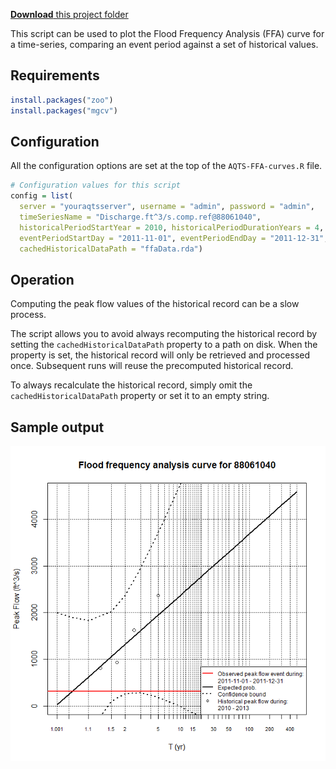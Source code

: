 ﻿[**Download** this project folder](https://minhaskamal.github.io/DownGit/#/home?url=https:%2F%2Fgithub.com%2FAquaticInformatics%2FExamples%2Ftree%2Fmaster%2FTimeSeries%2FPublicApis%2FR%2FFloodFrequencyAnalysis)

This script can be used to plot the Flood Frequency Analysis (FFA) curve for a time-series, comparing an event period against a set of historical values.

## Requirements

```R
install.packages("zoo")
install.packages("mgcv")
```

## Configuration

All the configuration options are set at the top of the `AQTS-FFA-curves.R` file.

```R
# Configuration values for this script
config = list(
  server = "youraqtsserver", username = "admin", password = "admin",    # AQTS credentials for your server
  timeSeriesName = "Discharge.ft^3/s.comp.ref@88061040",                # The time-series to analyze
  historicalPeriodStartYear = 2010, historicalPeriodDurationYears = 4,  # The historical period to analyze
  eventPeriodStartDay = "2011-11-01", eventPeriodEndDay = "2011-12-31", # The event period to analyze
  cachedHistoricalDataPath = "ffaData.rda")                             # When set, use the data in this file to avoid a lengthy recalculation
```

## Operation

Computing the peak flow values of the historical record can be a slow process.

The script allows you to avoid always recomputing the historical record by setting the `cachedHistoricalDataPath` property to a path on disk.
When the property is set, the historical record will only be retrieved and processed once. Subsequent runs will reuse the precomputed historical record.

To always recalculate the historical record, simply omit the `cachedHistoricalDataPath` property or set it to an empty string.

## Sample output

![FFA Curve](../images/FFA-Curve.png "FFA curve")
